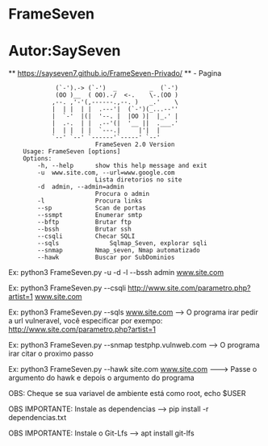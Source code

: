# FrameSeven
# Autor:SaySeven

** https://sayseven7.github.io/FrameSeven-Privado/ ** - Pagina

				 (`-').-> (`-')  _         _  (`-') 
				 (OO )__  ( OO).-/  <-.    \-.(OO ) 
				,--. ,'-'(,------.,--. )   _.'    \ 
				|  | |  | |  .---'|  (`-')(_...--'' 
				|  `-'  |(|  '--. |  |OO )|  |_.' | 
				|  .-.  | |  .--'(|  '__ ||  .___.' 
				|  | |  | |  `---.|     |'|  |      
				`--' `--' `------'`-----' `--'  
							FrameSeven 2.0 Version 
		Usage: FrameSeven [options]
		Options:
			-h, --help		show this help message and exit
			-u  www.site.com, --url=www.google.com
							Lista diretorios no site
			-d	admin, --admin=admin
							Procura o admin
			-l				Procura links
			--sp			Scan de portas
			--ssmpt			Enumerar smtp
			--bftp			Brutar ftp
			--bssh			Brutar ssh	
      		--csqli			Checar SQLI
			--sqls          	Sqlmap_Seven, explorar sqli
			--snmap			Nmap_seven, Nmap automatizado
 			--hawk          Buscar por SubDominios
			
Ex: python3 FrameSeven.py -u -d -l --bssh admin www.site.com

Ex: python3 FrameSeven.py --csqli http://www.site.com/parametro.php?artist=1 www.site.com

Ex: python3 FrameSeven.py --sqls www.site.com  --> O programa irar pedir a url vulneravel, você especificar por exempo: http://www.site.com/parametro.php?artist=1

Ex: python3 FrameSeven.py --snmap testphp.vulnweb.com  --> O programa irar citar o proximo passo

Ex: python3 FrameSeven.py  --hawk site.com www.site.com ---> Passe o argumento do hawk e depois o argumento do programa

OBS: Cheque se sua variavel de ambiente está como root, echo $USER

OBS IMPORTANTE: Instale as dependencias --> pip install -r dependencias.txt

OBS IMPORTANTE: Instale o Git-Lfs --> apt install git-lfs
